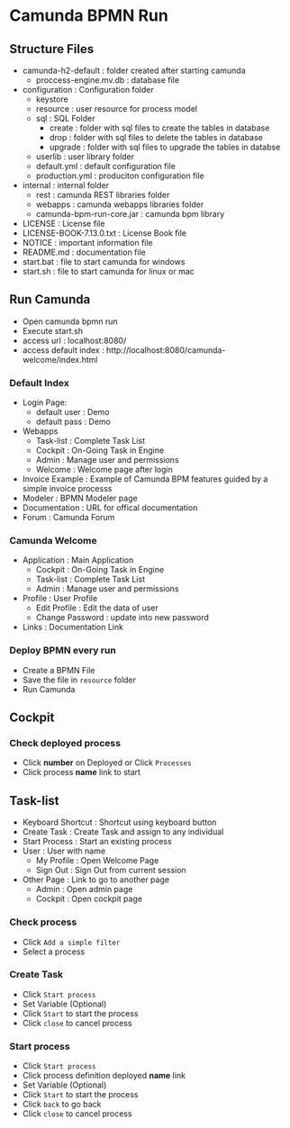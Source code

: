 # Camunda BPMN Run

## Structure Files
- camunda-h2-default : folder created after starting camunda
    - proccess-engine.mv.db : database file
- configuration : Configuration folder
    - keystore
    - resource : user resource for process model
    - sql : SQL Folder
        - create : folder with sql files to create the tables in database
        - drop : folder with sql files to delete the tables in database
        - upgrade : folder with sql files to upgrade the tables in databse
    - userlib : user library folder
    - default.yml : default configuration file
    - production.yml : produciton configuration file
- internal : internal folder
    - rest : camunda REST libraries folder
    - webapps : camunda webapps libraries folder
    - camunda-bpm-run-core.jar : camunda bpm library
- LICENSE : License file
- LICENSE-BOOK-7.13.0.txt : License Book file
- NOTICE : important information file
- README.md : documentation file
- start.bat : file to start camunda for windows
- start.sh : file to start camunda for linux or mac

## Run Camunda
- Open camunda bpmn run
- Execute start.sh
- access url : localhost:8080/
- access default index : http://localhost:8080/camunda-welcome/index.html

### Default Index
- Login Page:
  - default user : Demo
  - default pass : Demo
- Webapps
  - Task-list : Complete Task List
  - Cockpit : On-Going Task in Engine
  - Admin : Manage user and permissions
  - Welcome : Welcome page after login
- Invoice Example : Example of Camunda BPM features guided by a simple invoice processs
- Modeler : BPMN Modeler page
- Documentation : URL for offical documentation
- Forum : Camunda Forum

### Camunda Welcome
- Application : Main Application
  - Cockpit : On-Going Task in Engine
  - Task-list : Complete Task List
  - Admin : Manage user and permissions
- Profile : User Profile
  - Edit Profile : Edit the data of user
  - Change Password : update into new password
- Links : Documentation Link

### Deploy BPMN every run
- Create a BPMN File
- Save the file in `resource` folder
- Run Camunda

## Cockpit

### Check deployed process
- Click **number** on Deployed or Click `Processes`
- Click process **name** link to start

## Task-list
- Keyboard Shortcut : Shortcut using keyboard button
- Create Task : Create Task and assign to any individual
- Start Process : Start an existing process
- User : User with name
  - My Profile : Open Welcome Page
  - Sign Out : Sign Out from current session
- Other Page : Link to go to another page
  - Admin : Open admin page
  - Cockpit : Open cockpit page

### Check process
- Click `Add a simple filter`
- Select a process

### Create Task
- Click `Start process`
- Set Variable (Optional)
- Click `Start` to start the process
- Click `close` to cancel process

### Start process
- Click `Start process`
- Click process definition deployed **name** link
- Set Variable (Optional)
- Click `Start` to start the process
- Click `back` to go back
- Click `close` to cancel process

